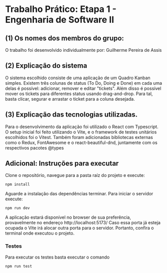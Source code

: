 # Trabalho Prático: Etapa 1 - Engenharia de Software II

## (1) Os nomes dos membros do grupo:

O trabalho foi desenvolvido individualmente por:
Guilherme Pereira de Assis

## (2) Explicação do sistema

O sistema escolhido consiste de uma aplicação de um Quadro Kanban simples.
Existem três colunas de status (To Do, Doing e Done) em cada uma delas é possível: adicionar, remover e editar "tickets".
Além disso é possível mover os tickets para diferentes status usando drag-and-drop. Para tal, basta clicar, segurar e arrastar o ticket para a coluna desejada.


## (3) Explicação das tecnologias utilizadas.

Para o desenvolvimento da aplicação foi utilizado o React com Typescript.
O setup inicial foi feito utilizando o Vite, e o framework de testes unitários escolhidos foi o Vitest.
Também foram adicionadas bibliotecas externas como o Redux, FontAwesome e o react-beautiful-dnd, juntamente com os respectivos pacotes @types 

## Adicional: Instruções para executar

Clone o repositório, navegue para a pasta raíz do projeto e execute:

    npm install

Aguarde a instalação das dependências terminar. Para iniciar o servidor execute:

    npm run dev

A aplicação estará disponível no browser de sua preferência, provavelmente no endereço http://localhost:5173/
Caso essa porta já esteja ocupada o Vite irá alocar outra porta para o servidor.
Portanto, confira o terminal onde executou o projeto.

### Testes

Para executar os testes basta executar o comando

    npm run test
